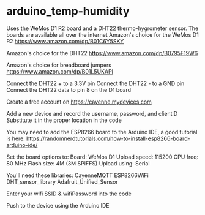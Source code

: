 # arduino_temp-humidity

Uses the WeMos D1 R2 board and a DHT22 thermo-hygrometer sensor.  The boards are available all over the internet
Amazon's choice for the WeMos D1 R2
https://www.amazon.com/dp/B01C6Y5SKY

Amazon's choice for the DHT22
https://www.amazon.com/dp/B0795F19W6

Amazon's choice for breadboard jumpers
https://www.amazon.com/dp/B01L5UKAPI

Connect the DHT22 + to a 3.3V pin
Connect the DHT22 - to a GND pin
Connect the DHT22 data to pin 8 on the D1 board

Create a free account on https://cayenne.mydevices.com

Add a new device and record the username, password, and clientID
Substitute it in the proper location in the code

You may need to add the ESP8266 board to the Arduino IDE, a good tutorial is here:
https://randomnerdtutorials.com/how-to-install-esp8266-board-arduino-ide/

Set the board options to:
Board:        WeMos D1
Upload speed: 115200
CPU freq:     80 MHz
Flash size:   4M (3M SPIFFS)
Upload using: Serial

You'll need these libraries:
CayenneMQTT
ESP8266WiFi
DHT_sensor_library
Adafruit_Unified_Sensor

Enter your wifi SSID & wifiPassword into the code

Push to the device using the Arduino IDE

